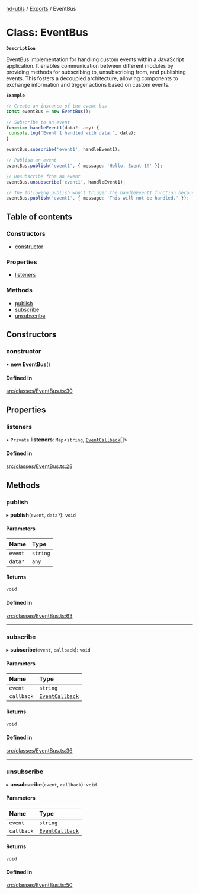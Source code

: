 [hd-utils](../README.md) / [Exports](../modules.md) / EventBus

# Class: EventBus

**`Description`**

EventBus implementation for handling custom events within a JavaScript application. It enables communication between different modules by providing methods for subscribing to, unsubscribing from, and publishing events. This fosters a decoupled architecture, allowing components to exchange information and trigger actions based on custom events.

**`Example`**

```ts
// Create an instance of the event bus
const eventBus = new EventBus();

// Subscribe to an event
function handleEvent1(data?: any) {
 console.log('Event 1 handled with data:', data);
}

eventBus.subscribe('event1', handleEvent1);

// Publish an event
eventBus.publish('event1', { message: 'Hello, Event 1!' });

// Unsubscribe from an event
eventBus.unsubscribe('event1', handleEvent1);

// The following publish won't trigger the handleEvent1 function because it's unsubscribed
eventBus.publish('event1', { message: 'This will not be handled.' });
```

## Table of contents

### Constructors

- [constructor](EventBus.md#constructor)

### Properties

- [listeners](EventBus.md#listeners)

### Methods

- [publish](EventBus.md#publish)
- [subscribe](EventBus.md#subscribe)
- [unsubscribe](EventBus.md#unsubscribe)

## Constructors

### constructor

• **new EventBus**()

#### Defined in

[src/classes/EventBus.ts:30](https://github.com/AhmadHddad/h-utils/blob/add160d/src/classes/EventBus.ts#L30)

## Properties

### listeners

• `Private` **listeners**: `Map`<`string`, [`EventCallback`](../modules.md#eventcallback)[]\>

#### Defined in

[src/classes/EventBus.ts:28](https://github.com/AhmadHddad/h-utils/blob/add160d/src/classes/EventBus.ts#L28)

## Methods

### publish

▸ **publish**(`event`, `data?`): `void`

#### Parameters

| Name | Type |
| :------ | :------ |
| `event` | `string` |
| `data?` | `any` |

#### Returns

`void`

#### Defined in

[src/classes/EventBus.ts:63](https://github.com/AhmadHddad/h-utils/blob/add160d/src/classes/EventBus.ts#L63)

___

### subscribe

▸ **subscribe**(`event`, `callback`): `void`

#### Parameters

| Name | Type |
| :------ | :------ |
| `event` | `string` |
| `callback` | [`EventCallback`](../modules.md#eventcallback) |

#### Returns

`void`

#### Defined in

[src/classes/EventBus.ts:36](https://github.com/AhmadHddad/h-utils/blob/add160d/src/classes/EventBus.ts#L36)

___

### unsubscribe

▸ **unsubscribe**(`event`, `callback`): `void`

#### Parameters

| Name | Type |
| :------ | :------ |
| `event` | `string` |
| `callback` | [`EventCallback`](../modules.md#eventcallback) |

#### Returns

`void`

#### Defined in

[src/classes/EventBus.ts:50](https://github.com/AhmadHddad/h-utils/blob/add160d/src/classes/EventBus.ts#L50)
